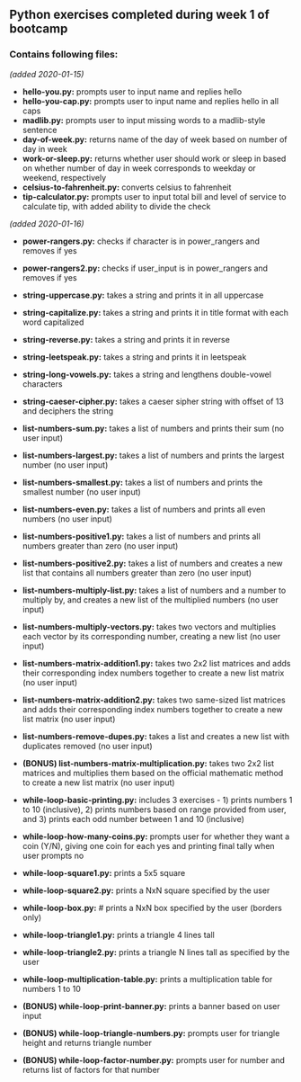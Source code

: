 ## Python exercises completed during week 1 of bootcamp

### Contains following files:

*(added 2020-01-15)*
* **hello-you.py:** prompts user to input name and replies hello
* **hello-you-cap.py:** prompts user to input name and replies hello in all caps
* **madlib.py:** prompts user to input missing words to a madlib-style sentence
* **day-of-week.py:** returns name of the day of week based on number of day in week
* **work-or-sleep.py:** returns whether user should work or sleep in based on whether number of day in week corresponds to weekday or weekend, respectively
* **celsius-to-fahrenheit.py:** converts celsius to fahrenheit
* **tip-calculator.py:** prompts user to input total bill and level of service to calculate tip, with added ability to divide the check

*(added 2020-01-16)*
* **power-rangers.py:** checks if character is in power_rangers and removes if yes
* **power-rangers2.py:** checks if user_input is in power_rangers and removes if yes

* **string-uppercase.py:** takes a string and prints it in all uppercase
* **string-capitalize.py:** takes a string and prints it in title format with each word capitalized
* **string-reverse.py:** takes a string and prints it in reverse
* **string-leetspeak.py:** takes a string and prints it in leetspeak
* **string-long-vowels.py:** takes a string and lengthens double-vowel characters
* **string-caeser-cipher.py:** takes a caeser sipher string with offset of 13 and deciphers the string

* **list-numbers-sum.py:** takes a list of numbers and prints their sum (no user input)
* **list-numbers-largest.py:** takes a list of numbers and prints the largest number (no user input)
* **list-numbers-smallest.py:** takes a list of numbers and prints the smallest number (no user input)
* **list-numbers-even.py:** takes a list of numbers and prints all even numbers (no user input)
* **list-numbers-positive1.py:** takes a list of numbers and prints all numbers greater than zero (no user input)
* **list-numbers-positive2.py:** takes a list of numbers and creates a new list that contains all numbers greater than zero (no user input)
* **list-numbers-multiply-list.py:** takes a list of numbers and a number to multiply by, and creates a new list of the multiplied numbers (no user input)
* **list-numbers-multiply-vectors.py:** takes two vectors and multiplies each vector by its corresponding number, creating a new list (no user input)  
* **list-numbers-matrix-addition1.py:** takes two 2x2 list matrices and adds their corresponding index numbers together to create a new list matrix (no user input) 
* **list-numbers-matrix-addition2.py:** takes two same-sized list matrices and adds their corresponding index numbers together to create a new list matrix (no user input) 
* **list-numbers-remove-dupes.py:** takes a list and creates a new list with duplicates removed (no user input)
* **(BONUS) list-numbers-matrix-multiplication.py:** takes two 2x2 list matrices and multiplies them based on the official mathematic method to create a new list matrix  (no user input)

* **while-loop-basic-printing.py:** includes 3 exercises - 1) prints numbers 1 to 10 (inclusive), 2) prints numbers based on range provided from user, and 3) prints each odd number between 1 and 10 (inclusive)
* **while-loop-how-many-coins.py:** prompts user for whether they want a coin (Y/N), giving one coin for each yes and printing final tally when user prompts no
* **while-loop-square1.py:** prints a 5x5 square
* **while-loop-square2.py:** prints a NxN square specified by the user
* **while-loop-box.py:** # prints a NxN box specified by the user (borders only)
* **while-loop-triangle1.py:** prints a triangle 4 lines tall
* **while-loop-triangle2.py:** prints a triangle N lines tall as specified by the user
* **while-loop-multiplication-table.py:** prints a multiplication table for numbers 1 to 10
* **(BONUS) while-loop-print-banner.py:** prints a banner based on user input
* **(BONUS) while-loop-triangle-numbers.py:** prompts user for triangle height and returns triangle number
* **(BONUS) while-loop-factor-number.py:** prompts user for number and returns list of factors for that number
